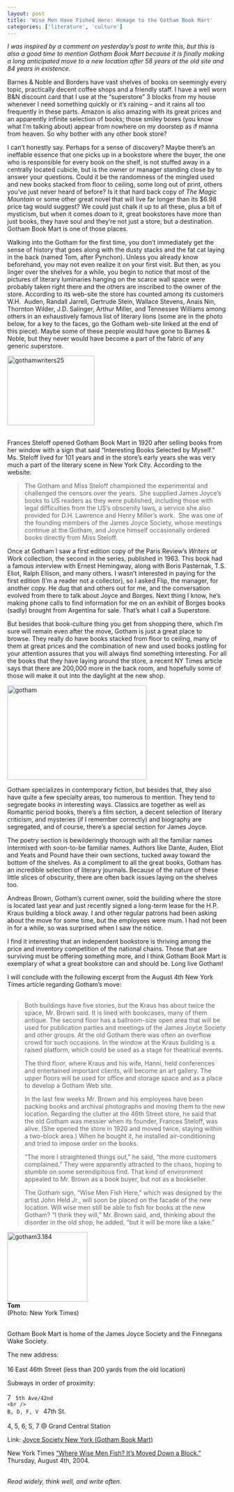 ```yaml
---
layout: post
title: 'Wise Men Have Fished Here: Homage to the Gotham Book Mart'
categories: ['literature', 'culture']
---
```

<p><i>I was inspired by a comment on yesterday&#8217;s post to write this, but this is also a good time to mention Gotham Book Mart because it is finally making a long anticipated move to a new location after 58 years at the old site and 84 years in existence.</i></p>
<p>Barnes &amp; Noble and Borders have vast shelves of books on seemingly every topic, practically decent coffee shops and a friendly staff. I have a well worn B&amp;N discount card that I use at the &#8220;superstore&#8221; 3 blocks from my house whenever I need something quickly or it&#8217;s raining &#8211; and it rains all too frequently in these parts. Amazon is also amazing with its great prices and an apparently infinite selection of books; those smiley boxes (you know what I&#8217;m talking about) appear from nowhere on my doorstep as if manna from heaven. So why bother with any other book store?</p>
<p>I can&#8217;t honestly say. Perhaps for a sense of discovery? Maybe there&#8217;s an ineffable essence that one picks up in a bookstore where the buyer, the one who is responsible for every book on the shelf, is not stuffed away in a centrally located cubicle, but is the owner or manager standing close by to answer your questions. Could it be the randomness of the mingled used and new books stacked from floor to ceiling, some long out of print, others you&#8217;ve just never heard of before? Is it that hard back copy of <i>The Magic Mountain</i> or some other great novel that will live far longer than its $6.98 price tag would suggest? We could just chalk it up to all these, plus a bit of mysticism, but when it comes down to it, great bookstores have more than just books, they have soul and they&#8217;re not just a store, but a destination. Gotham Book Mart is one of those places.</p>
<p>Walking into the Gotham for the first time, you don&#8217;t immediately get the sense of history that goes along with the dusty stacks and the fat cat laying in the back (named Tom, after Pynchon). Unless you already know beforehand, you may not even realize it on your first visit. But then, as you linger over the shelves for a while, you begin to notice that most of the pictures of literary luminaries hanging on the scarce wall space were probably taken right there and the others are inscribed to the owner of the store. According to its web-site the store has counted among its customers W.H.&nbsp; Auden, Randall Jarrell, Gertrude Stein, Wallace Stevens, Anais Nin, Thornton Wilder, J.D. Salinger, Arthur Miller, and Tennessee Williams among others in an exhaustively famous list of literary lions (some are in the photo below, for a key to the faces, go the Gotham web-site linked at the end of this piece). Maybe some of these people would have gone to Barnes &amp; Noble, but they never would have become a part of the fabric of any generic superstore. </p>
<p><img alt="gothamwriters25" src="http://www.chekhovsmistress.com/images/gothamwriters25.jpg" width="200" height="160" border="0" /><br />
<br />
</p>
<p>Frances Steloff opened Gotham Book Mart in 1920 after selling books from her window with a sign that said &#8220;Interesting Books Selected by Myself.&#8221; Ms. Steloff lived for 101 years and in the store&#8217;s early years she was very much a part of the literary scene in New York City. According to the website: </p>
<blockquote>
<p>The Gotham and Miss Steloff championed the experimental and challenged the  censors over the years.&#160; She supplied James Joyce&#8217;s books to US readers  as they were  published, including those with legal difficulties from the US&#8217;s obscenity  laws, a service she also provided for D.H. Lawrence and Henry Miller&#8217;s  work.&#160; She was one of the founding members of the James Joyce Society,  whose meetings continue at the Gotham, and Joyce himself occasionally ordered books directly from Miss  Steloff.</p>
</blockquote>
<p>Once at Gotham I saw a first edition copy of the Paris Review&#8217;s <i>Writers at Work</i> collection, the second in the series, published in 1963. This book had a famous interview with Ernest Hemingway, along with Boris Pasternak, T.S. Eliot, Ralph Ellison, and many others. I wasn&#8217;t interested in paying for the first edition (I&#8217;m a reader not a collector), so I asked Flip, the manager, for another copy. He dug that and others out for me, and the conversation evolved from there to talk about Joyce and Borges. Next thing I know, he&#8217;s making phone calls to find information for me on an exhibit of Borges books (sadly) brought from Argentina for sale. That&#8217;s what I call a Superstore.</p>
<p>But besides that book-culture thing you get from shopping there, which I&#8217;m sure will remain even after the move, Gotham is just a great place to browse. They really do have books stacked from floor to ceiling, many of them at great prices and the combination of new and used books jostling for your attention assures that you will always find something interesting. For all the books that they have laying around the store, a recent NY Times article says that there are 200,000 more in the back room, and hopefully some of those will make it out into the daylight at the new shop.</p>
<p><img alt="gotham" src="http://www.chekhovsmistress.com/images/gotham.jpg" width="320" height="217" border="0" /></p>
<p>Gotham specializes in contemporary fiction, but besides that, they also have quite a few specialty areas, too numerous to mention. They tend to segregate books in interesting ways. Classics are together as well as Romantic period books, there&#8217;s a film section, a decent selection of literary criticism, and mysteries (if I remember correctly) and biography are segregated, and of course, there&#8217;s a  special section for James Joyce. </p>
<p>The poetry section is bewilderingly thorough with all the familiar names intermixed with soon-to-be familiar names. Authors like Dante, Auden, Eliot and Yeats and Pound have their own sections, tucked away toward the bottom of the shelves. As a compliment to all the great books, Gotham has an incredible selection of literary journals. Because of the nature of these little slices of obscurity, there are often back issues laying on the shelves too.</p>
<p>Andreas Brown, Gotham&#8217;s current owner, sold the building where the store is located last year and just recently signed a long-term lease for the H.P. Kraus building a block away. I and other regular patrons had been asking about the move for some time, but the employees were mum. I had not been in for a while, so was surprised when I saw the notice. </p>
<p>I find it interesting that an independent bookstore is thriving among the price and inventory competition of the national chains. Those that are surviving must be offering something more, and I think Gotham Book Mart is exemplary of what a great bookstore can and should be. Long live Gotham! </p>
<p>I will conclude with the following excerpt from the August 4th New York Times article regarding Gotham&#8217;s move:<br />
<br />
<blockquote>Both buildings have five stories, but the Kraus has about twice the space, Mr. Brown said. It is lined with bookcases, many of them antique. The second floor has a ballroom-size open area that will be used for publication parties and meetings of the James Joyce Society and other groups. At the old Gotham there was often an overflow crowd for such occasions. In the window at the Kraus building is a raised platform, which could be used as a stage for theatrical events.</p>
<p>The third floor, where Kraus and his wife, Hanni, held conferences and entertained important clients, will become an art gallery. The upper floors will be used for office and storage space and as a place to develop a Gotham Web site.</p>
<p>In the last few weeks Mr. Brown and his employees have been packing books and archival photographs and moving them to the new location. Regarding the clutter at the 46th Street store, he said that the old Gotham was messier when its founder, Frances Steloff, was alive. (She opened the store in 1920 and moved twice, staying within a two-block area.) When he bought it, he installed air-conditioning and tried to impose order on the books.</p>
<p>&#8220;The more I straightened things out,&#8221; he said, &#8220;the more customers complained.&#8221; They were apparently attracted to the chaos, hoping to stumble on some serendipitous find. That kind of environment appealed to Mr. Brown as a book buyer, but not as a bookseller.</p>
<p>The Gotham sign, &#8220;Wise Men Fish Here,&#8221; which was designed by the artist John Held Jr., will soon be placed on the facade of the new location. Will wise men still be able to fish for books at the new Gotham? &#8220;I think they will,&#8221; Mr. Brown said, and, thinking about the disorder in the old shop, he added, &#8220;but it will be more like a lake.&#8221;</blockquote></p>
<p><img alt="gotham3.184" src="http://www.chekhovsmistress.com/images/gotham3.184.jpg" width="184" height="160" border="0" /><br />
<strong>Tom</strong><br />
(Photo: New York Times)<br />
<br />
</p>
<p>Gotham Book Mart is home of the James Joyce Society and the Finnegans Wake Society.</p>
<p>The new address:<br />
<br />
16 East 46th Street (less than 200 yards from the old location)</p>
<p>Subways in order of proximity: <br />
<br />
7 <code> 5th Ave/42nd
&lt;br /&gt;
B, D, F, V </code> 47th St.<br />
<br />
4, 5, 6, S, 7 @ Grand Central Station</p>
<p>Link: <a href="http://www.joycesociety.org/fw_frame.html">Joyce Society New York (Gotham Book Mart)</a></p>
<p>New York Times <a href="http://www.nytimes.com/2004/08/04/books/04goth.html?ex=1249358400&amp;en=b6c8fd2d6965f2ae&amp;ei=5090&amp;partner=rssuserland">&#8220;Where Wise Men Fish? It&#8217;s Moved Down a Block.&#8221;</a> Thursday, August 4th, 2004.</p>
<p><br />
<i>Read widely, think well, and write often.</i><br />
</p>

